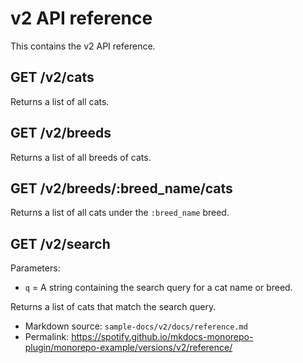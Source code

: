 # v2 API reference

This contains the v2 API reference.

## GET /v2/cats

Returns a list of all cats.

## GET /v2/breeds

Returns a list of all breeds of cats.

## GET /v2/breeds/:breed_name/cats

Returns a list of all cats under the `:breed_name` breed.

## GET /v2/search

Parameters:

- `q` = A string containing the search query for a cat name or breed.

Returns a list of cats that match the search query.

- Markdown source: `sample-docs/v2/docs/reference.md`
- Permalink: <https://spotify.github.io/mkdocs-monorepo-plugin/monorepo-example/versions/v2/reference/>